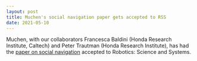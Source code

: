 ```yaml
---
layout: post
title: Muchen's social navigation paper gets accepted to RSS
date: 2021-05-10
---
```


Muchen, with our collaborators Francesca Baldini (Honda Research Institute, Caltech) and Peter Trautman (Honda Research Institute), has had the [paper on social navigation](http://www.roboticsproceedings.org/rss17/p053.html) accepted to Robotics: Science and Systems.
